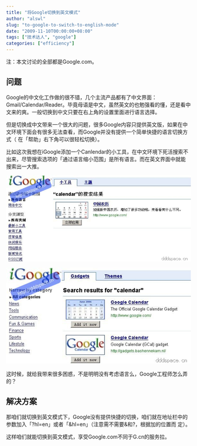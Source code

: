 ```yaml
---
title: "将Google切换到英文模式"
author: "alswl"
slug: "to-google-to-switch-to-english-mode"
date: "2009-11-10T00:00:00+08:00"
tags: ["技术达人", "google"]
categories: ["efficiency"]
---
```


注：本文讨论的全部都是Google.com。

## 问题

Google的中文化工作做的很不错，几个主流产品都有了中文界面：Gmail/Calendar/Reader。毕竟母语是中文，虽然英文的也勉强看的懂，还是看中
文来的爽。一般切换到中文只要在右上角的设置里面进行语言选择。

但是切换成中文带来一个很大的问题，很多Google内容只提供英文版，如果在中文环境下面会有很多无法查看，而Google并没有提供一个简单快捷的语言切换方式（
在「帮助」右下角可以很轻松切换）。

比如这次我想在iGoogle添加一个Canlendar的小工具，在中文环境下死活搜索不出来，尽管搜索选项的「通过语言缩小范围」是所有语言。而在英文界面中就能
搜索出一大推。

[![canlendar_zh_cn](../../static/images/upload_dropbox/200911/canlendar_zh_cn.jpg)](../../static/images/upload_dropbox/200911/canlendar_zh_cn.jpg)

[![canlendar_en](../../static/images/upload_dropbox/200911/canlendar_en.jpg)](../../static/images/upload_dropbox/200911/canlendar_en.jpg)

这时候，就给我带来很多困惑，不是明明没有考虑语言么，Google工程师怎么弄的？

## 解决方案

那咱们就切换到英文模式下，Google没有提供快捷的切换，咱们就在地址栏中的参数加入「?hl=en」或者「&hl=en」（注意需不需要&和?，根据加的位置而
定）。

这样咱们就能切换到英文模式，享受Google.com不同于G.cn的服务拉。

